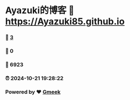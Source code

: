 # Ayazuki的博客 :link: https://Ayazuki85.github.io 
### :page_facing_up: [3](https://Ayazuki85.github.io/tag.html) 
### :speech_balloon: 0 
### :hibiscus: 6923 
### :alarm_clock: 2024-10-21 19:28:22 
### Powered by :heart: [Gmeek](https://github.com/Meekdai/Gmeek)
